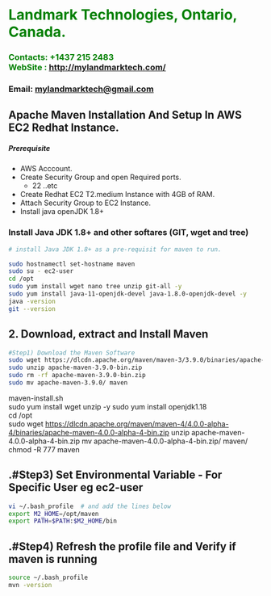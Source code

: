 #  **<span style="color:green">Landmark Technologies, Ontario, Canada.</span>**
### **<span style="color:green">Contacts: +1437 215 2483<br> WebSite : <http://mylandmarktech.com/></span>**
### **Email: mylandmarktech@gmail.com**



## Apache Maven Installation And Setup In AWS EC2 Redhat Instance.
##### Prerequisite
+ AWS Acccount.
+ Create Security Group and open Required ports.
   + 22 ..etc
+ Create Redhat EC2 T2.medium Instance with 4GB of RAM.
+ Attach Security Group to EC2 Instance.
+ Install java openJDK 1.8+

### Install Java JDK 1.8+  and other softares (GIT, wget and tree)

``` sh
# install Java JDK 1.8+ as a pre-requisit for maven to run.

sudo hostnamectl set-hostname maven
sudo su - ec2-user
cd /opt
sudo yum install wget nano tree unzip git-all -y
sudo yum install java-11-openjdk-devel java-1.8.0-openjdk-devel -y
java -version
git --version
```

## 2. Download, extract and Install Maven
``` sh
#Step1) Download the Maven Software
sudo wget https://dlcdn.apache.org/maven/maven-3/3.9.0/binaries/apache-maven-3.9.0-bin.zip
sudo unzip apache-maven-3.9.0-bin.zip
sudo rm -rf apache-maven-3.9.0-bin.zip
sudo mv apache-maven-3.9.0/ maven
```
maven-install.sh  
  sudo yum install wget unzip -y 
  sudo yum install openjdk1.18  
  cd /opt   
  sudo wget https://dlcdn.apache.org/maven/maven-4/4.0.0-alpha-4/binaries/apache-maven-4.0.0-alpha-4-bin.zip
  unzip apache-maven-4.0.0-alpha-4-bin.zip
  mv apache-maven-4.0.0-alpha-4-bin.zip/ maven/ 
  chmod -R 777 maven  

## .#Step3) Set Environmental Variable  - For Specific User eg ec2-user
``` sh
vi ~/.bash_profile  # and add the lines below
export M2_HOME=/opt/maven
export PATH=$PATH:$M2_HOME/bin
```
## .#Step4) Refresh the profile file and Verify if maven is running
```sh
source ~/.bash_profile
mvn -version
```

